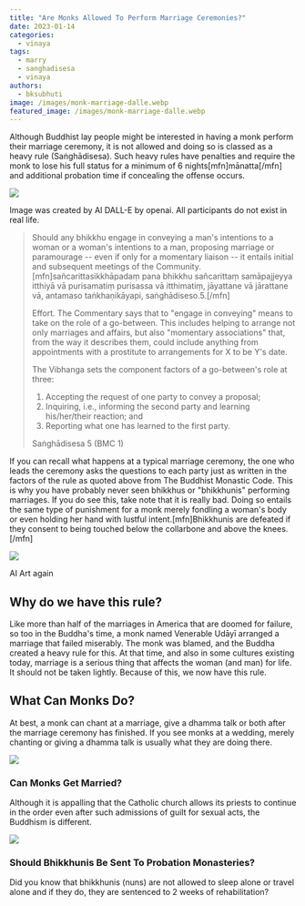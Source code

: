 ```yaml
---
title: "Are Monks Allowed To Perform Marriage Ceremonies?"
date: 2023-01-14
categories: 
  - vinaya
tags: 
  - marry
  - sanghadisesa
  - vinaya
authors: 
  - bksubhuti
image: /images/monk-marriage-dalle.webp
featured_image: /images/monk-marriage-dalle.webp
---
```


Although Buddhist lay people might be interested in having a monk perform their marriage ceremony, it is not allowed and doing so is classed as a heavy rule (Saṅghādisesa). Such heavy rules have penalties and require the monk to lose his full status for a minimum of 6 nights\[mfn\]mānatta\[/mfn\] and additional probation time if concealing the offense occurs.

![](/images/monk-marriage-dalle.webp)

Image was created by AI DALL-E by openai. All participants do not exist in real life.

> Should any bhikkhu engage in conveying a man's intentions to a woman or a woman's intentions to a man, proposing marriage or paramourage -- even if only for a momentary liaison -- it entails initial and subsequent meetings of the Community.\[mfn\]sañcarittasikkhāpadaṃ pana bhikkhu sañcarittaṃ samāpajjeyya itthiyā vā purisamatiṃ purisassa vā itthimatiṃ, jāyattane vā jārattane vā, antamaso taṅkhaṇikāyapi, saṅghādiseso.5.\[/mfn\]
> 
> Effort. The Commentary says that to "engage in conveying" means to take on the role of a go-between. This includes helping to arrange not only marriages and affairs, but also "momentary associations" that, from the way it describes them, could include anything from appointments with a prostitute to arrangements for X to be Y's date.
> 
> The Vibhanga sets the component factors of a go-between's role at three:
> 
> 1) Accepting the request of one party to convey a proposal;  
> 2) Inquiring, i.e., informing the second party and learning his/her/their reaction; and  
> 3) Reporting what one has learned to the first party.
> 
> Saṅghādisesa 5 (BMC 1)

If you can recall what happens at a typical marriage ceremony, the one who leads the ceremony asks the questions to each party just as written in the factors of the rule as quoted above from The Buddhist Monastic Code. This is why you have probably never seen bhikkhus or "bhikkhunis" performing marriages. If you do see this, take note that it is really bad. Doing so entails the same type of punishment for a monk merely fondling a woman's body or even holding her hand with lustful intent.\[mfn\]Bhikkhunis are defeated if they consent to being touched below the collarbone and above the knees.\[/mfn\]

![](/images/image.webp)

AI Art again

## Why do we have this rule?

Like more than half of the marriages in America that are doomed for failure, so too in the Buddha's time, a monk named Venerable Udāyī arranged a marriage that failed miserably. The monk was blamed, and the Buddha created a heavy rule for this. At that time, and also in some cultures existing today, marriage is a serious thing that affects the woman (and man) for life. It should not be taken lightly. Because of this, we now have this rule.

## What Can Monks Do?

At best, a monk can chant at a marriage, give a dhamma talk or both after the marriage ceremony has finished. If you see monks at a wedding, merely chanting or giving a dhamma talk is usually what they are doing there.

![](/images/marry.webp)

### Can Monks Get Married?

Although it is appalling that the Catholic church allows its priests to continue in the order even after such admissions of guilt for sexual acts, the Buddhism is different.

![](/images/edenburgh-prison.webp)

### Should Bhikkhunis Be Sent To Probation Monasteries?

Did you know that bhikkhunis (nuns) are not allowed to sleep alone or travel alone and if they do, they are sentenced to 2 weeks of rehabilitation?
